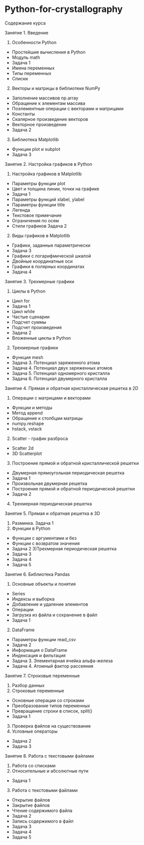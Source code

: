 # Python-for-crystallography
Содержание курса

Занятие 1. Введение
1) Особенности Python
- Простейшие вычисления в Python
- Модуль math
- Задача 1
- Имена переменных
- Типы переменных
- Списки
2) Векторы и матрицы в библиотеке NumPy
- Заполнение массивов np.array
- Обращение к элементам массива
- Поэлементные операции с векторами и матрицами
- Константы
- Скалярное произведение векторов
- Векторное произведение
- Задача 2
3) Библиотека Matplotlib
- Функции plot и subplot
- Задача 3

Занятие 2. Настройка графиков в Python
1) Настройка графиков в Matplotlib
- Параметры функции plot
- Цвет и толщина линии, точки на графике
- Задача 1
- Параметры функций xlabel, ylabel
- Параметры функции title
- Легенда
- Текстовое примечание
- Ограничения по осям
- Стили графиков
Задача 2
2) Виды графиков в Matplotlib
- Графики, заданные параметрически
- Задача 3
- Графики с логарифмической шкалой
- Двойные координатные оси
- Графики в полярных координатах
- Задача 4

Занятие 3. Трехмерные графики
1) Циклы в Python
- Цикл for
- Задача 1
- Цикл while
- Частые сценарии
- Подсчет суммы
- Подсчет произведения
- Задача 2
- Вложенные циклы в Python
2) Трехмерные графики
- Функция mesh
- Задача 3. Потенциал заряженного атома
- Задача 4. Потенциал двух заряженных атомов
- Задача 5. Потенциал одномерного кристалла
- Задача 6. Потенциал двумерного кристалла


Занятие 4. Прямая и обратная кристаллическая решетка в 2D
1) Операции с матрицами и векторами
- Функции и методы
- Метод append
- Обращение к столбцам матрицы
- numpy.reshape
- hstack, vstack
2) Scatter - график разброса
- Scatter 2d
- 3D Scatterplot
3) Построение прямой и обратной кристаллической решетки
- Двумерная прямоугольная периодическая решетка
- Задача 1
- Произвольная двумерная решетка
- Построение прямой и обратной периодической решетки
- Задача 2
4) Трехмерная периодическая решетка

Занятие 5. Прямая и обратная решетка в 3D
1) Разминка. Задача 1
2) Функции в Python
- Функции с аргументами и без
- Функции с возвратом значения
- Задача 2
3)Трехмерная периодическая решетка
- Задача 3
- Задача 4
- Задача 5

Занятие 6. Библиотека Pandas
1) Основные объекты и понятия
- Series
- Индексы и выборка
- Добавление и удаление элементов
- Операции
- Загрузка из файла и сохранение в файл
- Задача 1
2) DataFrame
- Параметры функции read_csv
- Задача 2
- Информация о DataFrame
- Индексация и фильтация
- Задача 3. Элементарная ячейка альфа-железа
- Задача 4. Атомный фактор рассеяния

Занятие 7. Строковые переменные
1) Разбор данных
2) Строковые переменные
- Основные операции со строками
- Преобразование типов переменных
- Превращение строки в список, split()
- Задача 1
3) Проверка файлов на существование
4) Условные операторы
- Задача 2
- Задача 3

Занятие 8. Работа с текстовыми файлами
1) Работа со списками
2) Относительные и абсолютные пути
- Задача 1
3) Работа с текстовыми файлами
- Открытие файлов
- Закрытие файлов
- Чтение содержимого файла
- Задача 2
- Запись содержимого в файл
- Задача 3
- Задача 4
- Задача 5